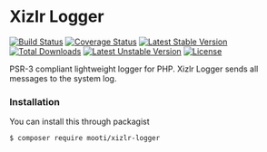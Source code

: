 # Xizlr Logger

[![Build Status](https://travis-ci.org/mooti/xizlr-logger.svg?branch=master)](https://travis-ci.org/mooti/xizlr-logger)
[![Coverage Status](https://coveralls.io/repos/github/mooti/xizlr-logger/badge.svg?branch=master)](https://coveralls.io/github/mooti/xizlr-logger?branch=master)
[![Latest Stable Version](https://poser.pugx.org/mooti/xizlr-logger/v/stable)](https://packagist.org/packages/mooti/xizlr-logger)
[![Total Downloads](https://poser.pugx.org/mooti/xizlr-logger/downloads)](https://packagist.org/packages/mooti/xizlr-logger)
[![Latest Unstable Version](https://poser.pugx.org/mooti/xizlr-logger/v/unstable)](https://packagist.org/packages/mooti/xizlr-logger)
[![License](https://poser.pugx.org/mooti/xizlr-logger/license)](https://packagist.org/packages/mooti/xizlr-logger)

PSR-3 compliant lightweight logger for PHP. Xizlr Logger sends all messages to the system log. 

### Installation

You can install this through packagist

```
$ composer require mooti/xizlr-logger
```
